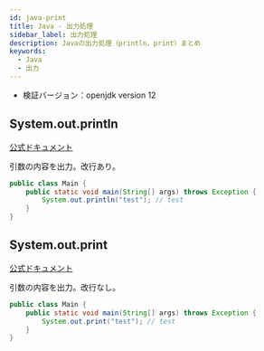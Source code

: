 ```yaml
---
id: java-print
title: Java - 出力処理
sidebar_label: 出力処理
description: Javaの出力処理（println、print）まとめ
keywords:
  - Java
  - 出力
---
```


- 検証バージョン：openjdk version 12

## System.out.println
[公式ドキュメント](https://docs.oracle.com/javase/jp/12/docs/api/java.base/java/io/PrintStream.html#println())

引数の内容を出力。改行あり。

```java
public class Main {
    public static void main(String[] args) throws Exception {
        System.out.println("test"); // test
    }
}
```

## System.out.print
[公式ドキュメント](https://docs.oracle.com/javase/jp/12/docs/api/java.base/java/io/PrintStream.html#print(boolean))

引数の内容を出力。改行なし。

```java
public class Main {
    public static void main(String[] args) throws Exception {
        System.out.print("test"); // test
    }
}
```
